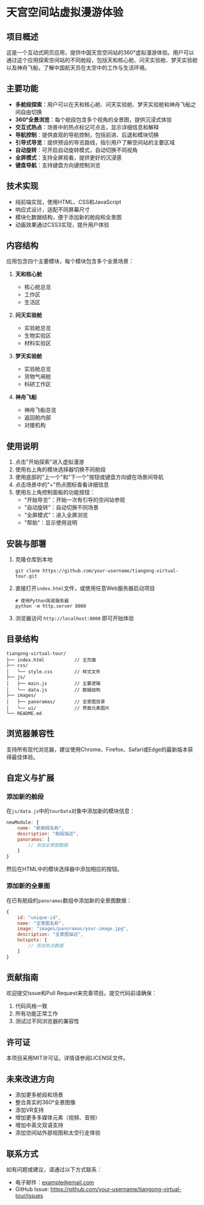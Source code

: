 # 天宫空间站虚拟漫游体验

## 项目概述

这是一个互动式网页应用，提供中国天宫空间站的360°虚拟漫游体验。用户可以通过这个应用探索空间站的不同舱段，包括天和核心舱、问天实验舱、梦天实验舱以及神舟飞船，了解中国航天员在太空中的工作与生活环境。

## 主要功能

- **多舱段探索**：用户可以在天和核心舱、问天实验舱、梦天实验舱和神舟飞船之间自由切换
- **360°全景浏览**：每个舱段包含多个视角的全景图，提供沉浸式体验
- **交互式热点**：场景中的热点标记可点击，显示详细信息和解释
- **导航控制**：提供直观的导航控制，包括前进、后退和模块切换
- **引导式导览**：提供预设的导览路线，指引用户了解空间站的主要区域
- **自动旋转**：可开启自动旋转模式，自动切换不同视角
- **全屏模式**：支持全屏观看，提供更好的沉浸感
- **键盘导航**：支持键盘方向键控制浏览

## 技术实现

- 纯前端实现，使用HTML、CSS和JavaScript
- 响应式设计，适配不同屏幕尺寸
- 模块化数据结构，便于添加新的舱段和全景图
- 动画效果通过CSS3实现，提升用户体验

## 内容结构

应用包含四个主要模块，每个模块包含多个全景场景：

1. **天和核心舱**
   - 核心舱总览
   - 工作区
   - 生活区

2. **问天实验舱**
   - 实验舱总览
   - 生物实验区
   - 材料实验区

3. **梦天实验舱**
   - 实验舱总览
   - 货物气闸舱
   - 科研工作区

4. **神舟飞船**
   - 神舟飞船总览
   - 返回舱内部
   - 对接机构

## 使用说明

1. 点击"开始探索"进入虚拟漫游
2. 使用右上角的模块选择器切换不同舱段
3. 使用底部的"上一个"和"下一个"按钮或键盘方向键在场景间导航
4. 点击场景中的"+"热点图标查看详细信息
5. 使用左上角控制面板的功能按钮：
   - "开始导览"：开始一次有引导的空间站参观
   - "自动旋转"：自动切换不同场景
   - "全屏模式"：进入全屏浏览
   - "帮助"：显示使用说明

## 安装与部署

1. 克隆仓库到本地
   ```
   git clone https://github.com/your-username/tiangong-virtual-tour.git
   ```

2. 直接打开`index.html`文件，或使用任意Web服务器启动项目
   ```
   # 使用Python简易服务器
   python -m http.server 8000
   ```

3. 浏览器访问 `http://localhost:8000` 即可开始体验

## 目录结构

```
tiangong-virtual-tour/
├── index.html           // 主页面
├── css/
│   └── style.css        // 样式文件
├── js/
│   ├── main.js          // 主要逻辑
│   └── data.js          // 数据结构
├── images/
│   ├── panoramas/       // 全景图目录
│   └── ui/              // 界面元素图片
└── README.md
```

## 浏览器兼容性

支持所有现代浏览器，建议使用Chrome、Firefox、Safari或Edge的最新版本获得最佳体验。

## 自定义与扩展

### 添加新的舱段

在`js/data.js`中的`tourData`对象中添加新的模块信息：

```javascript
newModule: {
    name: "新舱段名称",
    description: "舱段描述",
    panoramas: [
        // 添加全景图数据
    ]
}
```

然后在HTML中的模块选择器中添加相应的按钮。

### 添加新的全景图

在已有舱段的`panoramas`数组中添加新的全景图数据：

```javascript
{
    id: "unique-id",
    name: "全景图名称",
    image: "images/panoramas/your-image.jpg",
    description: "全景图描述",
    hotspots: [
        // 添加热点数据
    ]
}
```

## 贡献指南

欢迎提交Issue和Pull Request来完善项目。提交代码前请确保：

1. 代码风格一致
2. 所有功能正常工作
3. 测试过不同浏览器的兼容性

## 许可证

本项目采用MIT许可证。详情请参阅LICENSE文件。

## 未来改进方向

- 添加更多舱段和场景
- 整合真实的360°全景图像
- 添加VR支持
- 增加更多多媒体元素（视频、音频）
- 增加中英文双语支持
- 添加空间站外部视图和太空行走体验

## 联系方式

如有问题或建议，请通过以下方式联系：

- 电子邮件：example@email.com
- GitHub Issue: https://github.com/your-username/tiangong-virtual-tour/issues